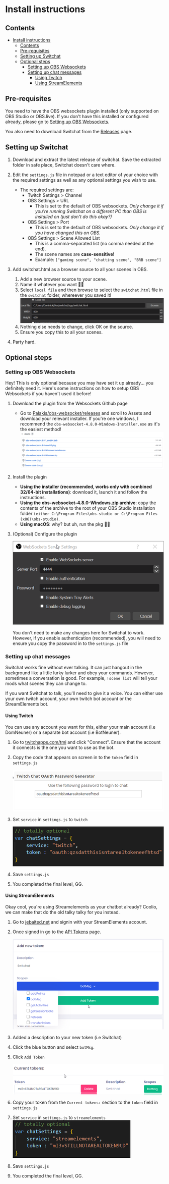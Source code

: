 # Install instructions

## Contents
- [Install instructions](#install-instructions)
  - [Contents](#contents)
  - [Pre-requisites](#pre-requisites)
  - [Setting up Switchat](#setting-up-switchat)
  - [Optional steps](#optional-steps)
    - [Setting up OBS Websockets](#setting-up-obs-websockets)
    - [Setting up chat messages](#setting-up-chat-messages)
      - [Using Twitch](#using-twitch)
      - [Using StreamElements](#using-streamelements)

## Pre-requisites

You need to have the OBS websockets plugin installed (only supported on OBS Studio or OBS.live). If you don't have this installed or configured already, please go to [Setting up OBS Websockets](#setting-up-obs-websockets).

You also need to download Switchat from the [Releases](#) page.

## Setting up Switchat

1. Download and extract the latest release of switchat. Save the extracted folder in safe place, Switchat doesn't care where.

1. Edit the `settings.js` file in notepad or a text editor of your choice with the required settings as well as any optional settings you wish to use.
   *  The required settings are:
      *  Twitch Settings > Channel
      *  OBS Settings > URL
         * This is set to the default of OBS websockets. *Only change it if you're running Switchat on a different PC than OBS is installed on (just don't do this okay?)*
      *  OBS Settings > Port
         * This is set to the default of OBS websockets. *Only change it if you have changed this on OBS.*
      *  OBS Settings > Scene Allowed List
         * This is a comma-separated list (no comma needed at the end).
         * The scene names are **case-sensitive!**
         * Example: `["gaming scene", "chatting scene", "BRB scene"]`

1. Add switchat.html as a browser source to all your scenes in OBS.
   1. Add a new browser source to your scene.
   1. Name it whatever you want :man_shrugging:
   1. Select `local file` and then browse to select the `switchat.html` file in the `switchat` folder, whereever you saved it!
    ![](/imgs/browser_source_properties.png?raw=true) 
   1. Nothing else needs to change, click OK on the source.
   1. Ensure you copy this to all your scenes.
1. Party hard.

## Optional steps

### Setting up OBS Websockets

Hey! This is only optional because you may have set it up already... you definitely need it. Here's some instructions on how to setup OBS Websockets if you haven't used it before!

1. Download the plugin from the Websockets Github page
   * Go to [Palakis/obs-websocket/releases](https://github.com/Palakis/obs-websocket/releases) and scroll to Assets and download your relevant installer. If you're one windows, I recommend the `obs-websocket-4.8.0-Windows-Installer.exe` as it's the easiest method!
    ![](/imgs/websocket_download.png?raw=true)
2. Install the plugin
   * **Using the installer (recommended, works only with combined 32/64-bit installations)**: download it, launch it and follow the instructions.
    * **Using the obs-websocket-4.8.0-Windows.zip archive**: copy the contents of the archive to the root of your OBS Studio installation folder `(either C:\Program Files\obs-studio or C:\Program Files (x86)\obs-studio)`.
    * **Using macOS**: why? but uh, run the pkg :man_shrugging:
3. (Optional) Configure the plugin
 
    ![](/imgs/websocket_config.png?raw=true)

    You don't need to make any changes here for Switchat to work. However, if you enable authentication (recommended), you will need to ensure you copy the password in to the `settings.js` file

### Setting up chat messages

Switchat works fine without ever talking. It can just hangout in the background like a little lurky lurker and obey your commands. However, sometimes a conversation is good. For example, `!scene list` will tell your mods what scenes they can change to.

If you want Switchat to talk, you'll need to give it a voice. You can either use your own twitch account, your own twitch bot account or the StreamElements bot.

#### Using Twitch
You can use any account you want for this, either your main account (i.e DomNeuner) or a separate bot account (i.e BotNeuner).

1. Go to [twitchapps.com/tmi](https://twitchapps.com/tmi/) and click "Connect". Ensure that the account it connects is the one you want to use as the bot.
1. Copy the code that appears on screen in to the `token` field in `settings.js`

    ![](/imgs/tmi_confirm.png?raw=true)

1. Set `service` in `settings.js` to `twitch`

    ![](/imgs/settings_twitch.png?raw=true)

1. Save `settings.js`
1. You completed the final level, GG.

#### Using StreamElements

Okay cool, you're using Streamelements as your chatbot already? Coolio, we can make that do the old talky talky for you instead.

1. Go to [jebaited.net](https://jebaited.net) and signin with your StreamElements account.
2. Once signed in go to the [API Tokens](https://jebaited.net/tokens/) page.

    ![](/imgs/jebaited_settings.png?raw=true)

1. Added a description to your new token (i.e Switchat)
1. Click the blue button and select `botMsg`.
1. Click `Add Token`

    ![](/imgs/jebaited_token.png?raw=true)

1. Copy your token from the `Current tokens:` section to the `token` field in `settings.js`
1. Set `service` in `settings.js` to `streamelements`
    ![](/imgs/settings_se.png?raw=true)

1. Save `settings.js`
1. You completed the final level, GG.
